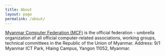 ```yaml
---
title: About
layout: page
permalink: /about/
---
```


[Myanmar Computer Federation (MCF)](http://mcf.org.mm/) is the official federation - umbrella organization of all official computer-related associations, working groups, technical committees in the Republic of the Union of Myanmar. Address: 9/1 Myanmar ICT Park, Hlaing Campus, Yangon 11052, Myanmar.
